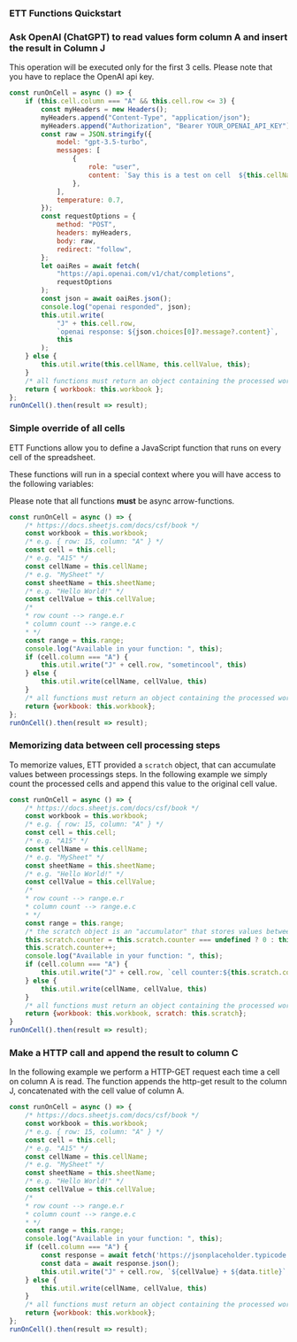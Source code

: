 ### ETT Functions Quickstart

### Ask OpenAI (ChatGPT) to read values form column A and insert the result in Column J
This operation will be executed only for the first 3 cells. Please note that you have to replace the
OpenAI api key.
````javascript
const runOnCell = async () => {
    if (this.cell.column === "A" && this.cell.row <= 3) {
        const myHeaders = new Headers();
        myHeaders.append("Content-Type", "application/json");
        myHeaders.append("Authorization", "Bearer YOUR_OPENAI_API_KEY");
        const raw = JSON.stringify({
            model: "gpt-3.5-turbo",
            messages: [
                {
                    role: "user",
                    content: `Say this is a test on cell  ${this.cellName}`,
                },
            ],
            temperature: 0.7,
        });
        const requestOptions = {
            method: "POST",
            headers: myHeaders,
            body: raw,
            redirect: "follow",
        };
        let oaiRes = await fetch(
            "https://api.openai.com/v1/chat/completions",
            requestOptions
        );
        const json = await oaiRes.json();
        console.log("openai responded", json);
        this.util.write(
            "J" + this.cell.row,
            `openai response: ${json.choices[0]?.message?.content}`,
            this
        );
    } else {
        this.util.write(this.cellName, this.cellValue, this);
    }
    /* all functions must return an object containing the processed workbook and the scratch object */
    return { workbook: this.workbook };
};
runOnCell().then(result => result);
````

### Simple override of all cells

ETT Functions allow you to define a JavaScript function that runs on every cell of the spreadsheet.

These functions will run in a special context where you will have access to the following variables:

Please note that all functions **must** be async arrow-functions.

````javascript
const runOnCell = async () => {
    /* https://docs.sheetjs.com/docs/csf/book */
    const workbook = this.workbook;
    /* e.g. { row: 15, column: "A" } */
    const cell = this.cell;
    /* e.g. "A15" */
    const cellName = this.cellName;
    /* e.g. "MySheet" */
    const sheetName = this.sheetName;
    /* e.g. "Hello World!" */
    const cellValue = this.cellValue;
    /*
    * row count --> range.e.r
    * column count --> range.e.c
    * */
    const range = this.range;
    console.log("Available in your function: ", this);
    if (cell.column === "A") {
        this.util.write("J" + cell.row, "sometincool", this)
    } else {
        this.util.write(cellName, cellValue, this)
    }
    /* all functions must return an object containing the processed workbook */
    return {workbook: this.workbook};
};
runOnCell().then(result => result);
````

### Memorizing data between cell processing steps
To memorize values, ETT provided a ``scratch`` object, that can accumulate values between processings steps.
In the following example we simply count the processed cells and append this value to the original cell value.
````javascript
const runOnCell = async () => {
    /* https://docs.sheetjs.com/docs/csf/book */
    const workbook = this.workbook;
    /* e.g. { row: 15, column: "A" } */
    const cell = this.cell;
    /* e.g. "A15" */
    const cellName = this.cellName;
    /* e.g. "MySheet" */
    const sheetName = this.sheetName;
    /* e.g. "Hello World!" */
    const cellValue = this.cellValue;
    /*
    * row count --> range.e.r
    * column count --> range.e.c
    * */
    const range = this.range;
    /* the scratch object is an "accumulator" that stores values between cell processings */
    this.scratch.counter = this.scratch.counter === undefined ? 0 : this.scratch.counter;
    this.scratch.counter++;
    console.log("Available in your function: ", this);
    if (cell.column === "A") {
        this.util.write("J" + cell.row, `cell counter:${this.scratch.counter}`, this)
    } else {
        this.util.write(cellName, cellValue, this)
    }
    /* all functions must return an object containing the processed workbook and the scratch object */
    return {workbook: this.workbook, scratch: this.scratch};
}
runOnCell().then(result => result);
````

### Make a HTTP call and append the result to column C
In the following example we perform a HTTP-GET request each time a cell on column A is read. The function appends the http-get result to the column J, concatenated with the
cell value of column A.
````javascript
const runOnCell = async () => {
    /* https://docs.sheetjs.com/docs/csf/book */
    const workbook = this.workbook;
    /* e.g. { row: 15, column: "A" } */
    const cell = this.cell;
    /* e.g. "A15" */
    const cellName = this.cellName;
    /* e.g. "MySheet" */
    const sheetName = this.sheetName;
    /* e.g. "Hello World!" */
    const cellValue = this.cellValue;
    /*
    * row count --> range.e.r
    * column count --> range.e.c
    * */
    const range = this.range;
    console.log("Available in your function: ", this);
    if (cell.column === "A") {
        const response = await fetch('https://jsonplaceholder.typicode.com/todos/1');
        const data = await response.json();
        this.util.write("J" + cell.row, `${cellValue} + ${data.title}`, this)
    } else {
        this.util.write(cellName, cellValue, this)
    }
    /* all functions must return an object containing the processed workbook */
    return {workbook: this.workbook};
};
runOnCell().then(result => result);
````